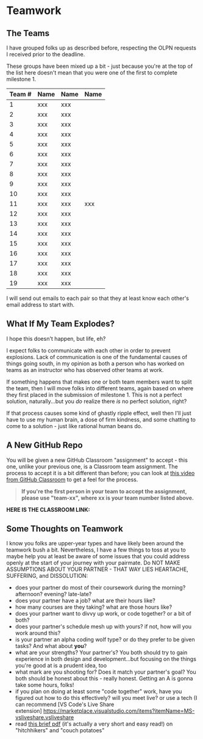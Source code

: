 # Teamwork

## The Teams

I have grouped folks up as described before, respecting the OLPN requests I received prior to the deadline.

These groups have been mixed up a bit - just because you're at the top of the list here doesn't mean that you were one of the first to complete milestone 1.

| Team # | Name | Name | Name |
| ------ | ---- | ---- | ---- |
| 1      | xxx  | xxx  |      |
| 2      | xxx  | xxx  |      |
| 3      | xxx  | xxx  |      |
| 4      | xxx  | xxx  |      |
| 5      | xxx  | xxx  |      |
| 6      | xxx  | xxx  |      |
| 7      | xxx  | xxx  |      |
| 8      | xxx  | xxx  |      |
| 9      | xxx  | xxx  |      |
| 10     | xxx  | xxx  |      |
| 11     | xxx  | xxx  | xxx  |
| 12     | xxx  | xxx  |      |
| 13     | xxx  | xxx  |      |
| 14     | xxx  | xxx  |      |
| 15     | xxx  | xxx  |      |
| 16     | xxx  | xxx  |      |
| 17     | xxx  | xxx  |      |
| 18     | xxx  | xxx  |      |
| 19     | xxx  | xxx  |      |


I will send out emails to each pair so that they at least know each other's email address to start with.

## What If My Team Explodes?

I hope this doesn't happen, but life, eh?

I expect folks to communicate with each other in order to prevent explosions. Lack of communication is one of the fundamental causes of things going south, in my opinion as both a person who has worked on teams as an instructor who has observed other teams at work.

If something happens that makes one or both team members want to split the team, then I will move folks into different teams, again based on where they first placed in the submission of milestone 1. This is not a perfect solution, naturally...but you _do_ realize there _is_ no perfect solution, right?

If that process causes some kind of ghastly ripple effect, well then I'll just have to use my human brain, a dose of firm kindness, and some chatting to come to a solution - just like rational human beans do.

## A New GitHub Repo

You will be given a new GitHub Classroom "assignment" to accept - this one, unlike your previous one, is a Classroom team assignment. The process to accept it is a bit different than before; you can look at [this video from GitHub Classroom](https://www.youtube.com/watch?v=QxrA3taZdNM&t=59s) to get a feel for the process.

> **If you're the first person in your team to accept the assignment, please use "team-xx", where xx is your team number listed above.**

**HERE IS THE CLASSROOM LINK:** 

## Some Thoughts on Teamwork

I know you folks are upper-year types and have likely been around the teamwork bush a bit. Nevertheless, I have a few things to toss at you to maybe help you at least be aware of some issues that you could address openly at the start of your journey with your pairmate. Do NOT MAKE ASSUMPTIONS ABOUT YOUR PARTNER - THAT WAY LIES HEARTACHE, SUFFERING, and DISSOLUTION:

- does your partner do most of their coursework during the morning? afternoon? evening? late-late?
- does your partner have a job? what are their hours like?
- how many courses are they taking? what are those hours like?
- does your partner want to divvy up work, or code together? or a bit of both?
- does your partner's schedule mesh up with yours? if not, how will you work around this?
- is your partner an alpha coding wolf type? or do they prefer to be given tasks? And what about **you**?
- what are your strengths? Your partner's? You both should try to gain experience in both design and development...but focusing on the things you're good at is a prudent idea, too
- what mark are you shooting for? Does it match your partner's goal? You both should be honest about this - really honest. Getting an A is gonna take some hours, folks!
- if you plan on doing at least some "code together" work, have you figured out how to do this effectively? will you meet live? or use a tech (I can recommend [VS Code's Live Share extension] https://marketplace.visualstudio.com/items?itemName=MS-vsliveshare.vsliveshare
- read [this brief pdf](hitchikers1.pdf) (it's actually a very short and easy read!) on "hitchhikers" and "couch potatoes"
